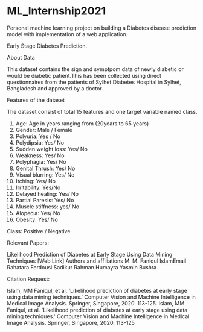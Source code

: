 # ML_Internship2021
Personal machine learning project on building a Diabetes disease prediction model with implementation of a web application.

Early Stage Diabetes Prediction.

About Data

This dataset contains the sign and symptpom data of newly diabetic or would be diabetic patient.This has been collected using direct questionnaires from the patients of Sylhet Diabetes Hospital in Sylhet, Bangladesh and approved by a doctor.

Features of the dataset

The dataset consist of total 15 features and one target variable named class.

1. Age: Age in years ranging from (20years to 65 years)
2. Gender: Male / Female
3. Polyuria: Yes / No
4. Polydipsia: Yes/ No
5. Sudden weight loss: Yes/ No
6. Weakness: Yes/ No
7. Polyphagia: Yes/ No
8. Genital Thrush: Yes/ No
9. Visual blurring: Yes/ No
10. Itching: Yes/ No
11. Irritability: Yes/No
12. Delayed healing: Yes/ No
13. Partial Paresis: Yes/ No
14. Muscle stiffness: yes/ No
15. Alopecia: Yes/ No
16. Obesity: Yes/ No

Class: Positive / Negative


Relevant Papers:

Likelihood Prediction of Diabetes at Early Stage Using Data Mining Techniques
[Web Link]
Authors and affiliations
M. M. Faniqul IslamEmail
Rahatara Ferdousi
Sadikur Rahman
Humayra Yasmin Bushra

Citation Request:

Islam, MM Faniqul, et al. 'Likelihood prediction of diabetes at early stage using data mining techniques.' Computer Vision and Machine Intelligence in Medical Image Analysis. Springer, Singapore, 2020. 113-125.
Islam, MM Faniqul, et al. 'Likelihood prediction of diabetes at early stage using data mining techniques.' Computer Vision and Machine Intelligence in Medical Image Analysis. Springer, Singapore, 2020. 113-125
